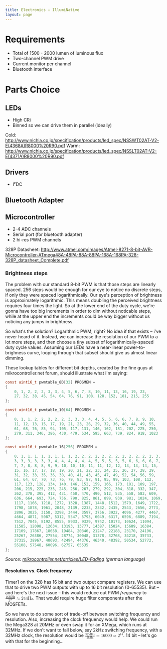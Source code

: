 ```yaml
---
title: Electronics – IllumiNative
layout: page
---
```


# Requirements

- Total of 1500 - 2000 lumen of luminous flux
- Two-channel PWM drive
- Current monitor per channel
- Bluetooth interface

# Parts Choice

## LEDs

- High CRi
- Binned so we can drive them in parallel (ideally)

Cold: http://www.nichia.co.jp/specification/products/led_spec/NSSWT02AT-V2-E(4368A)R8000%20R90.pdf
Warm: http://www.nichia.co.jp/specification/products/led_spec/NSSLT02AT-V2-E(4371A)R8000%20R90.pdf

## Drivers

- I²DC

## Bluetooth Adapter

## Microcontroller

- 2-4 ADC channels
- Serial port (for bluetooth adapter)
- 2 hi-res PWM channels

328P Datasheet: http://www.atmel.com/images/Atmel-8271-8-bit-AVR-Microcontroller-ATmega48A-48PA-88A-88PA-168A-168PA-328-328P_datasheet_Complete.pdf

### Brightness steps

The problem with our standard 8-bit PWM is that those steps are linearly spaced. 256 steps would be enough for our eye to notice no discrete steps, if only they were spaced logarithmically. Our eye's perception of brightness is approximately logarithmic. This means doubling the perceived brightness requires four times the light. So at the lower end of the duty cycle, we're gonna have too big increments in order to dim without noticable steps, while at the upper end the increments could be way bigger without us noticing any jumps in brightness.

So what's the solution? Logarithmic PWM, right? No idea if that exists – i've never heard of it. Instead, we can increase the resolution of our PWM to a lot more steps, and then choose a tiny subset of logarithmically-spaced duty cycle values. Assuming our LEDs have a near-linear power-to-brighness curve, looping through that subset should give us almost linear dimming.

These lookup tables for different bit depths, created by the fine guys at mikrocontroller.net forum, should illustrate what i'm saying:

```c
const uint16_t pwmtable_8D[32] PROGMEM =
{
    0, 1, 2, 2, 2, 3, 3, 4, 5, 6, 7, 8, 10, 11, 13, 16, 19, 23,
    27, 32, 38, 45, 54, 64, 76, 91, 108, 128, 152, 181, 215, 255
};

const uint16_t pwmtable_10[64] PROGMEM =
{
    0, 1, 1, 2, 2, 2, 2, 2, 3, 3, 3, 4, 4, 5, 5, 6, 6, 7, 8, 9, 10,
    11, 12, 13, 15, 17, 19, 21, 23, 26, 29, 32, 36, 40, 44, 49, 55,
    61, 68, 76, 85, 94, 105, 117, 131, 146, 162, 181, 202, 225, 250,
    279, 311, 346, 386, 430, 479, 534, 595, 663, 739, 824, 918, 1023
};

const uint16_t pwmtable_16[256] PROGMEM =
{
    0, 1, 1, 1, 1, 1, 1, 1, 1, 2, 2, 2, 2, 2, 2, 2, 2, 2, 2, 2, 2, 3,
    3, 3, 3, 3, 3, 3, 4, 4, 4, 4, 4, 4, 5, 5, 5, 5, 5, 6, 6, 6, 6, 7,
    7, 7, 8, 8, 8, 9, 9, 10, 10, 10, 11, 11, 12, 12, 13, 13, 14, 15,
    15, 16, 17, 17, 18, 19, 20, 21, 22, 23, 24, 25, 26, 27, 28, 29,
    31, 32, 33, 35, 36, 38, 40, 41, 43, 45, 47, 49, 52, 54, 56, 59,
    61, 64, 67, 70, 73, 76, 79, 83, 87, 91, 95, 99, 103, 108, 112,
    117, 123, 128, 134, 140, 146, 152, 159, 166, 173, 181, 189, 197,
    206, 215, 225, 235, 245, 256, 267, 279, 292, 304, 318, 332, 347,
    362, 378, 395, 412, 431, 450, 470, 490, 512, 535, 558, 583, 609,
    636, 664, 693, 724, 756, 790, 825, 861, 899, 939, 981, 1024, 1069,
    1117, 1166, 1218, 1272, 1328, 1387, 1448, 1512, 1579, 1649, 1722,
    1798, 1878, 1961, 2048, 2139, 2233, 2332, 2435, 2543, 2656, 2773,
    2896, 3025, 3158, 3298, 3444, 3597, 3756, 3922, 4096, 4277, 4467,
    4664, 4871, 5087, 5312, 5547, 5793, 6049, 6317, 6596, 6889, 7194,
    7512, 7845, 8192, 8555, 8933, 9329, 9742, 10173, 10624, 11094,
    11585, 12098, 12634, 13193, 13777, 14387, 15024, 15689, 16384,
    17109, 17867, 18658, 19484, 20346, 21247, 22188, 23170, 24196,
    25267, 26386, 27554, 28774, 30048, 31378, 32768, 34218, 35733,
    37315, 38967, 40693, 42494, 44376, 46340, 48392, 50534, 52772,
    55108, 57548, 60096, 62757, 65535
};
```

*Source: [mikrocontroller.net/articles/LED-Fading](https://www.mikrocontroller.net/articles/LED-Fading) (german language)*

#### Resolution vs. Clock frequency

Timer1 on the 328 has 16 bit and two output compare registers. We can use that to drive two PWM outputs with up to 16 bit resolution (0-65535). But – and here's the next issue – this would reduce out PWM *frequency* to <math><mfrac><mrow><mn>16</mn><mi>MHz</mi></mrow><mrow><msup><mn>2</mn><mn>16</mn></msup></mrow></mfrac><mo>≈</mo><mn>244</mn><mi>Hz</mi></math>. That would require huge filter components after the MOSFETs.

So we have to do some sort of trade-off between switching frequency and resolution. Also, increasing the clock frequency would help. We could run the Mega328 at 20MHz or even swap it for an XMega, which runs at 32MHz. If we don't want to fall below, say 2kHz switching frequency, with a 32MHz clock, the resolution would be <math><mfrac><mrow><mn>32</mn><mi>MHz</mi></mrow><mrow><mn>2</mn><mi>kHz</mi></mrow></mfrac><mo>=</mo><mn>16000</mn><mo>≈</mo><msup><mn>2</mn><mn>14</mn></msup></math>. 14 bit – let's go with that for the beginning…


